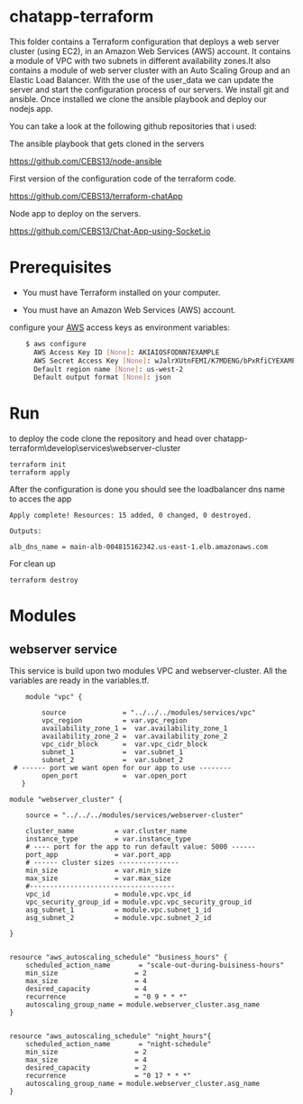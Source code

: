 # chatapp-terraform

This folder contains a Terraform configuration that deploys a web server cluster (using EC2), in an Amazon Web Services (AWS) account. It contains a module of  VPC with two subnets in different availability zones.It also contains a module of web server cluster with an Auto Scaling Group and an Elastic Load Balancer. With the use of the user_data we can update the server and start the configuration process of our servers. We install git and ansible. Once installed we clone the ansible playbook and deploy our nodejs app.

You can take a look at the following github repositories that i used:

The ansible playbook that gets cloned in the servers

https://github.com/CEBS13/node-ansible

First version of the configuration code of the terraform code.

https://github.com/CEBS13/terraform-chatApp

Node app to deploy on the servers.

https://github.com/CEBS13/Chat-App-using-Socket.io





# Prerequisites

- You must have Terraform installed on your computer.

- You must have an Amazon Web Services (AWS) account.

configure your [AWS](https://docs.aws.amazon.com/cli/latest/userguide/cli-configure-quickstart.html) access keys as environment variables:
```bash
    $ aws configure
      AWS Access Key ID [None]: AKIAIOSFODNN7EXAMPLE
      AWS Secret Access Key [None]: wJalrXUtnFEMI/K7MDENG/bPxRfiCYEXAMPLEKEY
      Default region name [None]: us-west-2
      Default output format [None]: json
  ```
# Run
to deploy the code clone the repository and head over chatapp-terraform\develop\services\webserver-cluster
```
terraform init
terraform apply
```
After the configuration is done you should see the loadbalancer dns name to acces the app

```
Apply complete! Resources: 15 added, 0 changed, 0 destroyed.

Outputs:

alb_dns_name = main-alb-004815162342.us-east-1.elb.amazonaws.com
```

For clean up
```
terraform destroy
```

# Modules
## webserver service

This service is build upon two modules VPC and webserver-cluster. All the variables are ready in the variables.tf.

```hcl
    module "vpc" {

        source              = "../../../modules/services/vpc"
        vpc_region          = var.vpc_region
        availability_zone_1 =  var.availability_zone_1
        availability_zone_2 =  var.availability_zone_2                   
        vpc_cidr_block      =  var.vpc_cidr_block
        subnet_1            =  var.subnet_1
        subnet_2            =  var.subnet_2
 # ------ port we want open for our app to use --------
        open_port           =  var.open_port
   }
```



```hcl
module "webserver_cluster" {

    source = "../../../modules/services/webserver-cluster"

    cluster_name          = var.cluster_name
    instance_type         = var.instance_type
    # ---- port for the app to run default value: 5000 ------
    port_app              = var.port_app
    # ------ cluster sizes ---------------
    min_size              = var.min_size
    max_size              = var.max_size
    #------------------------------------
    vpc_id                = module.vpc.vpc_id
    vpc_security_group_id = module.vpc.vpc_security_group_id
    asg_subnet_1          = module.vpc.subnet_1_id
    asg_subnet_2          = module.vpc.subnet_2_id
    
}
```

```hcl

resource "aws_autoscaling_schedule" "business_hours" {
    scheduled_action_name       = "scale-out-during-buisiness-hours"
    min_size                   = 2
    max_size                   = 4
    desired_capacity           = 4
    recurrence                 = "0 9 * * *"
    autoscaling_group_name = module.webserver_cluster.asg_name
}


resource "aws_autoscaling_schedule" "night_hours"{
    scheduled_action_name       = "night-schedule"
    min_size                   = 2
    max_size                   = 4
    desired_capacity           = 2
    recurrence                 = "0 17 * * *"
    autoscaling_group_name = module.webserver_cluster.asg_name
}

```
